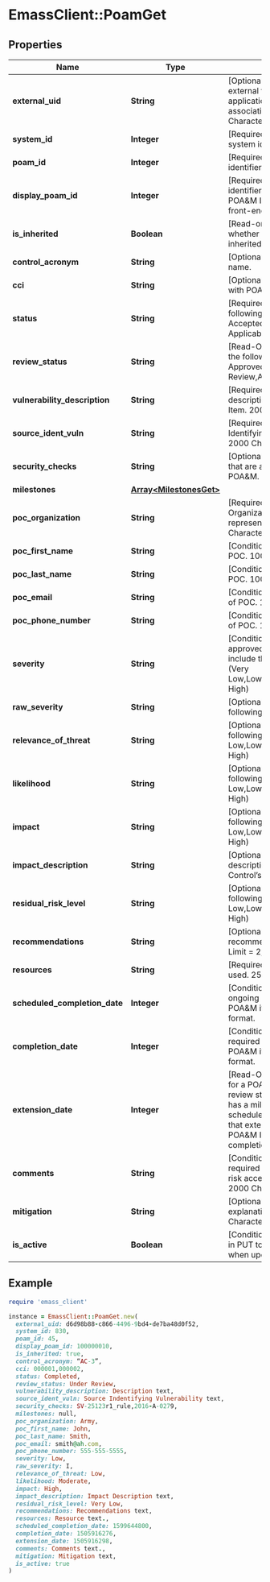 # EmassClient::PoamGet

## Properties

| Name | Type | Description | Notes |
| ---- | ---- | ----------- | ----- |
| **external_uid** | **String** | [Optional] Unique identifier external to the eMASS application for use with associating POA&amp;Ms. 100 Characters. | [optional] |
| **system_id** | **Integer** | [Required] Unique eMASS system identifier. | [optional] |
| **poam_id** | **Integer** | [Required] Unique item identifier | [optional] |
| **display_poam_id** | **Integer** | [Required] Globally unique identifier for individual POA&amp;M Items, seen on the front-end as “ID”. | [optional] |
| **is_inherited** | **Boolean** | [Read-only] Indicates whether a test result is inherited. | [optional] |
| **control_acronym** | **String** | [Optional] System acronym name. | [optional] |
| **cci** | **String** | [Optional] CCI associated with POA&amp;M Item.. | [optional] |
| **status** | **String** | [Required] Values include the following: (Ongoing,Risk Accepted,Completed,Not Applicable | [optional] |
| **review_status** | **String** | [Read-Only] Values include the following options: (Not Approved,Under Review,Approved) | [optional] |
| **vulnerability_description** | **String** | [Required] Provide a description of the POA&amp;M Item. 2000 Characters. | [optional] |
| **source_ident_vuln** | **String** | [Required] Include Source Identifying Vulnerability text. 2000 Characters. | [optional] |
| **security_checks** | **String** | [Optional] Security Checks that are associated with the POA&amp;M. | [optional] |
| **milestones** | [**Array&lt;MilestonesGet&gt;**](MilestonesGet.md) |  | [optional] |
| **poc_organization** | **String** | [Required] Organization/Office represented. 100 Characters. | [optional] |
| **poc_first_name** | **String** | [Conditional] First name of POC. 100 Characters. | [optional] |
| **poc_last_name** | **String** | [Conditional] Last name of POC. 100 Characters. | [optional] |
| **poc_email** | **String** | [Conditional] Email address of POC. 100 Characters. | [optional] |
| **poc_phone_number** | **String** | [Conditional] Phone number of POC. 100 Characters. | [optional] |
| **severity** | **String** | [Conditional] Required for approved items. Values include the following options (Very Low,Low,Moderate,High,Very High) | [optional] |
| **raw_severity** | **String** | [Optional] Values include the following options (I,II,III) | [optional] |
| **relevance_of_threat** | **String** | [Optional] Values include the following options: (Very Low,Low,Moderate,High,Very High) | [optional] |
| **likelihood** | **String** | [Optional] Values include the following options: (Very Low,Low,Moderate,High,Very High) | [optional] |
| **impact** | **String** | [Optional] Values include the following options: (Very Low,Low,Moderate,High,Very High) | [optional] |
| **impact_description** | **String** | [Optional] Include description of Security Control’s impact. | [optional] |
| **residual_risk_level** | **String** | [Optional] Values include the following options: (Very Low,Low,Moderate,High,Very High) | [optional] |
| **recommendations** | **String** | [Optional] Include recommendations. Character Limit &#x3D; 2,000. | [optional] |
| **resources** | **String** | [Required] List of resources used. 250 Characters. | [optional] |
| **scheduled_completion_date** | **Integer** | [Conditional] Required for ongoing and completed POA&amp;M items. Unix time format. | [optional] |
| **completion_date** | **Integer** | [Conditional] Field is required for completed POA&amp;M items. Unix time format. | [optional] |
| **extension_date** | **Integer** | [Read-Only] Value returned for a POA&amp;M Item with review status Approved” and has a milestone with a scheduled completion date that extends beyond the POA&amp;M Item’s scheduled completion date.  | [optional] |
| **comments** | **String** | [Conditional] Field is required for completed and risk accepted POA&amp;M items. 2000 Characters | [optional] |
| **mitigation** | **String** | [Optional] Include mitigation explanation. 2000 Characters. | [optional] |
| **is_active** | **Boolean** | [Conditional] Optionally used in PUT to delete milestones when updating a POA&amp;M. | [optional] |

## Example

```ruby
require 'emass_client'

instance = EmassClient::PoamGet.new(
  external_uid: d6d98b88-c866-4496-9bd4-de7ba48d0f52,
  system_id: 830,
  poam_id: 45,
  display_poam_id: 100000010,
  is_inherited: true,
  control_acronym: “AC-3”,
  cci: 000001,000002,
  status: Completed,
  review_status: Under Review,
  vulnerability_description: Description text,
  source_ident_vuln: Source Indentifying Vulnerability text,
  security_checks: SV-25123r1_rule,2016-A-0279,
  milestones: null,
  poc_organization: Army,
  poc_first_name: John,
  poc_last_name: Smith,
  poc_email: smith@ah.com,
  poc_phone_number: 555-555-5555,
  severity: Low,
  raw_severity: I,
  relevance_of_threat: Low,
  likelihood: Moderate,
  impact: High,
  impact_description: Impact Description text,
  residual_risk_level: Very Low,
  recommendations: Recommendations text,
  resources: Resource text.,
  scheduled_completion_date: 1599644800,
  completion_date: 1505916276,
  extension_date: 1505916298,
  comments: Comments text.,
  mitigation: Mitigation text,
  is_active: true
)
```

